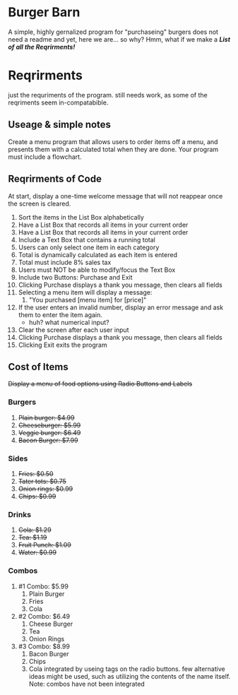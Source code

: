 # Burger Barn
A simple, highly gernalized program for "purchaseing" burgers
does not need a readme
and yet, here we are... so why?
Hmm, what if we make a ***List of all the Reqrirments!***

# Reqrirments
just the requriments of the program. still needs work, as some of the reqriments seem in-compatabible.
## Useage & simple notes
Create a menu program that allows users to order items off a menu, and presents them with a calculated total when they are done.
Your program must include a flowchart.
## Reqrirments of Code
At start, display a one-time welcome message that will not reappear once the screen is cleared.
1. Sort the items in the List Box alphabetically
1. Have a List Box that records all items in your current order
1. Have a List Box that records all items in your current order
1. Include a Text Box that contains a running total
1. Users can only select one item in each category
1. Total is dynamically calculated as each item is entered
1. Total must include 8% sales tax
1. Users must NOT be able to modify/focus the Text Box
1. Include two Buttons: Purchase and Exit
1. Clicking Purchase displays a thank you message, then clears all fields
1. Selecting a menu item will display a message:
	1. "You purchased [menu item] for [price]"
1. If the user enters an invalid number, display an error message and ask them to enter the item again.
	- huh? what numerical input? 
1. Clear the screen after each user input
1. Clicking Purchase displays a thank you message, then clears all fields
1. Clicking Exit exits the program

## Cost of Items
~~Display a menu of food options using Radio Buttons and Labels~~
### Burgers
1. ~~Plain burger: $4.99~~
1. ~~Cheeseburger: $5.99~~
1. ~~Veggie burger: $6.49~~
1. ~~Bacon Burger: $7.99~~
### Sides
1. ~~Fries: $0.50~~
1. ~~Tater tots: $0.75~~
1. ~~Onion rings: $0.99~~
1. ~~Chips: $0.99~~
### Drinks
1. ~~Cola: $1.29~~
1. ~~Tea: $1.19~~
1. ~~Fruit Punch: $1.09~~
1. ~~Water: $0.99~~
### Combos
1. #1 Combo: $5.99
	1. Plain Burger
	1. Fries
	1. Cola
1. #2 Combo: $6.49
	1. Cheese Burger
	1. Tea
	1. Onion Rings
1. #3 Combo: $8.99
	1. Bacon Burger
	1. Chips
	1. Cola
integrated by useing tags on the radio buttons. few alternative ideas might be used, such as utilizing the contents of the name itself. Note: combos have not been integrated

